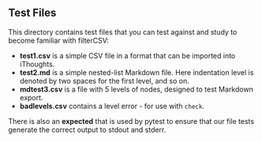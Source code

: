 ## Test Files

This directory contains test files that you can test against and study to become familiar with filterCSV:

* **test1.csv** is a simple CSV file in a format that can be imported into iThoughts.
* **test2.md** is a simple nested-list Markdown file. Here indentation level is denoted by two spaces for the first level, and so on.
* **mdtest3.csv** is a file with 5 levels of nodes, designed to test Markdown export.
* **badlevels.csv** contains a level error - for use with `check`.

There is also an **expected** that is used by pytest to ensure that our file tests generate the correct output to stdout and stderr.
